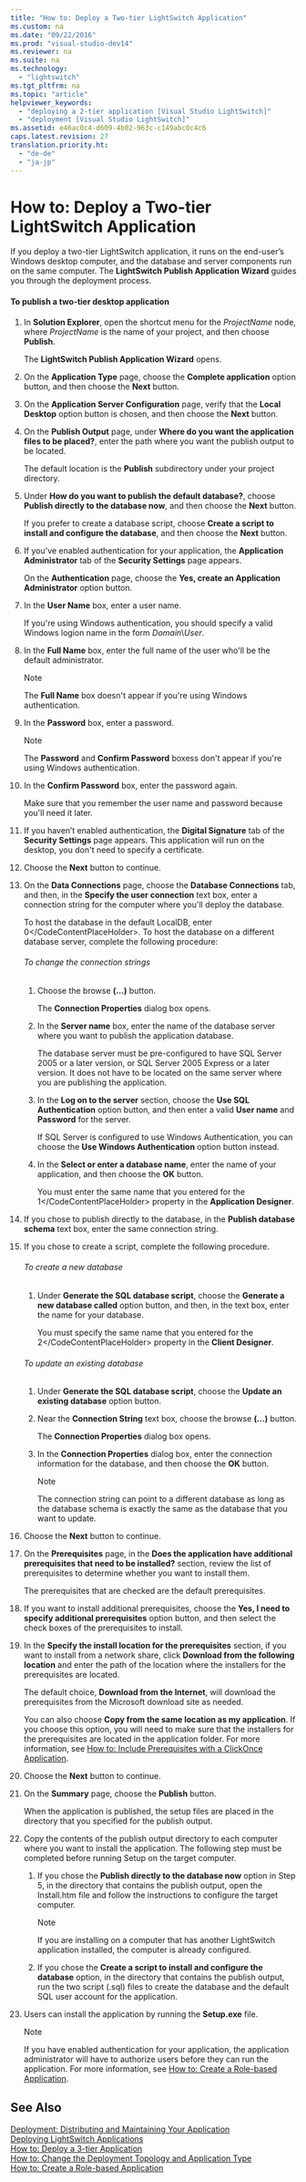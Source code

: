 ```yaml
---
title: "How to: Deploy a Two-tier LightSwitch Application"
ms.custom: na
ms.date: "09/22/2016"
ms.prod: "visual-studio-dev14"
ms.reviewer: na
ms.suite: na
ms.technology: 
  - "lightswitch"
ms.tgt_pltfrm: na
ms.topic: "article"
helpviewer_keywords: 
  - "deploying a 2-tier application [Visual Studio LightSwitch]"
  - "deployment [Visual Studio LightSwitch]"
ms.assetid: e46ac0c4-d609-4b02-963c-c149abc0c4c6
caps.latest.revision: 27
translation.priority.ht: 
  - "de-de"
  - "ja-jp"
---
```

# How to: Deploy a Two-tier LightSwitch Application
If you deploy a two-tier LightSwitch application, it runs on the end-user’s Windows desktop computer, and the database and server components run on the same computer. The **LightSwitch Publish Application Wizard** guides you through the deployment process.  
  
#### To publish a two-tier desktop application  
  
1.  In **Solution Explorer**, open the shortcut menu for the *ProjectName* node, where *ProjectName* is the name of your project, and then choose **Publish**.  
  
     The **LightSwitch Publish Application Wizard** opens.  
  
2.  On the **Application Type** page, choose the **Complete application** option button, and then choose the **Next** button.  
  
3.  On the **Application Server Configuration** page, verify that the **Local Desktop** option button is chosen, and then choose the **Next** button.  
  
4.  On the **Publish Output** page, under **Where do you want the application files to be placed?**, enter the path where you want the publish output to be located.  
  
     The default location is the **Publish** subdirectory under your project directory.  
  
5.  Under **How do you want to publish the default database?**, choose **Publish directly to the database now**, and then choose the **Next** button.  
  
     If you prefer to create a database script, choose **Create a script to install and configure the database**, and then choose the **Next** button.  
  
6.  If you've enabled authentication for your application, the **Application Administrator** tab of the **Security Settings** page appears.  
  
     On the **Authentication** page, choose the **Yes, create an Application Administrator** option button.  
  
7.  In the **User Name** box, enter a user name.  
  
     If you're using Windows authentication, you should specify a valid Windows logion name in the form *Domain*\\*User*.  
  
8.  In the **Full Name** box, enter the full name of the user who'll be the default administrator.  
  
    > [!NOTE]
    >  The **Full Name** box doesn't appear if you're using Windows authentication.  
  
9. In the **Password** box, enter a password.  
  
    > [!NOTE]
    >  The **Password** and **Confirm Password** boxess don't appear if you're using Windows authentication.  
  
10. In the **Confirm Password** box, enter the password again.  
  
     Make sure that you remember the user name and password because you'll need it later.  
  
11. If you haven’t enabled authentication, the **Digital Signature** tab of the **Security Settings** page appears. This application will run on the desktop, you don't need to specify a certificate.  
  
12. Choose the **Next** button to continue.  
  
13. On the **Data Connections** page, choose the **Database Connections** tab, and then, in the **Specify the user connection** text box, enter a connection string for the computer where you'll deploy the database.  
  
     To host the database in the default LocalDB, enter <CodeContentPlaceHolder>0\</CodeContentPlaceHolder>. To host the database on a different database server, complete the following procedure:  
  
    ###### To change the connection strings  
  
    1.  Choose the browse  **(…)** button.  
  
         The **Connection Properties** dialog box opens.  
  
    2.  In the **Server name** box, enter the name of the database server where you want to publish the application database.  
  
         The database server must be pre-configured to have SQL Server 2005 or a later version, or SQL Server 2005 Express or a later version. It does not have to be located on the same server where you are publishing the application.  
  
    3.  In the **Log on to the server** section, choose the **Use SQL Authentication** option button, and then enter a valid **User name** and **Password** for the server.  
  
         If SQL Server is configured to use Windows Authentication, you can choose the **Use Windows Authentication** option button instead.  
  
    4.  In the **Select or enter a database name**, enter the name of your application, and then choose the **OK** button.  
  
         You must enter the same name that you entered for the <CodeContentPlaceHolder>1\</CodeContentPlaceHolder> property in the **Application Designer**.  
  
14. If you chose to publish directly to the database, in the **Publish database schema** text box, enter the same connection string.  
  
15. If you chose to create a script, complete the following procedure.  
  
    ###### To create a new database  
  
    1.  Under **Generate the SQL database script**, choose the **Generate a new database called** option button, and then, in the text box, enter the name for your database.  
  
         You must specify the same name that you entered for the <CodeContentPlaceHolder>2\</CodeContentPlaceHolder> property in the **Client Designer**.  
  
    ###### To update an existing database  
  
    1.  Under **Generate the SQL database script**,  choose the **Update an existing database** option button.  
  
    2.  Near the **Connection String** text box, choose the browse  **(…)** button.  
  
         The **Connection Properties** dialog box opens.  
  
    3.  In the **Connection Properties** dialog box, enter the connection information for the database, and then choose the **OK** button.  
  
        > [!NOTE]
        >  The connection string can point to a different database as long as the database schema is exactly the same as the database that you want to update.  
  
16. Choose the **Next** button to continue.  
  
17. On the **Prerequisites** page, in the **Does the application have additional prerequisites that need to be installed?** section, review the list of prerequisites to determine whether you want to install them.  
  
     The prerequisites that are checked are the default prerequisites.  
  
18. If you want to install additional prerequisites, choose the **Yes, I need to specify additional prerequisites** option button, and then select the check boxes of the prerequisites to install.  
  
19. In the **Specify the install location for the prerequisites** section, if you want to install from a network share, click **Download from the following location** and enter the path of the location where the installers for the prerequisites are located.  
  
     The default choice, **Download from the Internet**, will download the prerequisites from the Microsoft download site as needed.  
  
     You can also choose **Copy from the same location as my application**. If you choose this option, you will need to make sure that the installers for the prerequisites are located in the application folder. For more information, see [How to: Include Prerequisites with a ClickOnce Application](../vs140/how-to--include-prerequisites-with-a-clickonce-application.md).  
  
20. Choose the **Next** button to continue.  
  
21. On the **Summary** page, choose the **Publish** button.  
  
     When the application is published, the setup files are placed in the directory that you specified for the publish output.  
  
22. Copy the contents of the publish output directory to each computer where you want to install the application. The following step must be completed before running Setup on the target computer.  
  
    1.  If you chose the **Publish directly to the database now** option in Step 5, in the directory that contains the publish output, open the Install.htm file and follow the instructions to configure the target computer.  
  
        > [!NOTE]
        >  If you are installing on a computer that has another LightSwitch application installed, the computer is already configured.  
  
    2.  If you chose the **Create a script to install and configure the database** option, in the directory that contains the publish output, run the two script (.sql) files to create the database and the default SQL user account for the application.  
  
23. Users can install the application by running the **Setup.exe** file.  
  
    > [!NOTE]
    >  If you have enabled authentication for your application, the application administrator will have to authorize users before they can run the application. For more information, see [How to: Create a Role-based Application](../vs140/how-to--enable-authentication-in-a-silverlight-client-app.md).  
  
## See Also  
 [Deployment: Distributing and Maintaining Your Application](../vs140/deployment--distributing-and-maintaining-your-application.md)   
 [Deploying LightSwitch Applications](../vs140/deploying-lightswitch-applications.md)   
 [How to: Deploy a 3-tier Application](../vs140/how-to--deploy-a-three-tier-lightswitch-application.md)   
 [How to: Change the Deployment Topology and Application Type](../vs140/how-to--change-the-type-of-a-lightswitch-application.md)   
 [How to: Create a Role-based Application](../vs140/how-to--enable-authentication-in-a-silverlight-client-app.md)